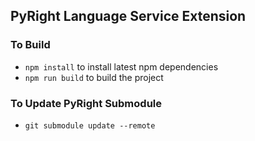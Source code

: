 ## PyRight Language Service Extension

### To Build

* `npm install` to install latest npm dependencies
* `npm run build` to build the project

### To Update PyRight Submodule

* `git submodule update --remote`

